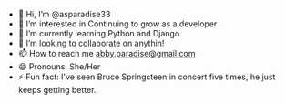 - 👋 Hi, I’m @asparadise33
- 👀 I’m interested in Continuing to grow as a developer
- 🌱 I’m currently learning Python and Django
- 💞️ I’m looking to collaborate on anythin!
- 📫 How to reach me abby.paradise@gmail.com
- 😄 Pronouns: She/Her
- ⚡ Fun fact: I've seen Bruce Springsteen in concert five times, he just keeps getting better.

<!---
asparadise33/asparadise33 is a ✨ special ✨ repository because its `README.md` (this file) appears on your GitHub profile.
You can click the Preview link to take a look at your changes.
--->
